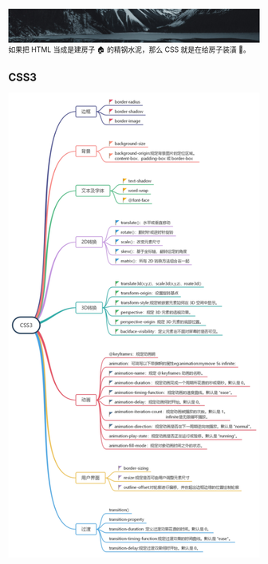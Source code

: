 ![CSS](../../../.vuepress/imgs/common/logo_big.jpg)  
如果把 HTML 当成是建房子 🏠 的精钢水泥，那么 CSS 就是在给房子装潢 🏡。

## CSS3

![CSS](../../../.vuepress/imgs/blog/css/CSS3.jpg)
